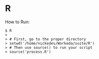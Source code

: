 # R

How to Run:

```
$ R
>
> # First, go to the proper directory
> setwd('/home/nickedes/Workeda/suite/R')
> # Then use source() to run your script
> source('process.R')
 
```


